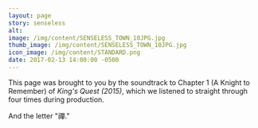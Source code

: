 ```yaml
---
layout: page
story: senseless
alt:
image: /img/content/SENSELESS_TOWN_10JPG.jpg
thumb_image: /img/content/SENSELESS_TOWN_10JPG.jpg
icon_image: /img/content/STANDARD.png
date: 2017-02-13 14:00:00 -0500
---
```



This page was brought to you by the soundtrack to Chapter 1 (A Knight to Remember) of *King's Quest (2015)*, which we listened to straight through four times during production.

And the letter "禪."